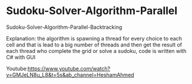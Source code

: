 # Sudoku-Solver-Algorithm-Parallel
 Sudoku-Solver-Algorithm-Parallel-Backtracking

 
 Explanation:
 the algorithm is spawning a thread for every choice to each cell and that is lead to a big number of threads and then get the result of each thread who complete the grid or solve   a sudoku, code is written with C# with GUI
 
Youtube:https://www.youtube.com/watch?v=GMJeLN8u_L8&t=5s&ab_channel=HeshamAhmed
